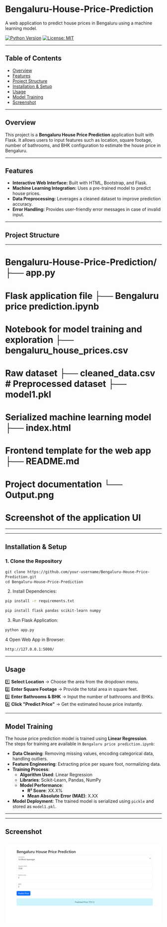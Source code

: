 # Bengaluru-House-Price-Prediction

A web application to predict house prices in Bengaluru using a machine learning model.

[![Python Version](https://img.shields.io/badge/Python-3.7%2B-blue.svg)](https://www.python.org/)
[![License: MIT](https://img.shields.io/badge/License-MIT-yellow.svg)](LICENSE)

---

## Table of Contents

- [Overview](#overview)
- [Features](#features)
- [Project Structure](#project-structure)
- [Installation & Setup](#installation--setup)
- [Usage](#usage)
- [Model Training](#model-training)
- [Screenshot](#screenshot)
---

## Overview

This project is a **Bengaluru House Price Prediction** application built with Flask. It allows users to input features such as location, square footage, number of bathrooms, and BHK configuration to estimate the house price in Bengaluru.

---

## Features

- **Interactive Web Interface:** Built with HTML, Bootstrap, and Flask.
- **Machine Learning Integration:** Uses a pre-trained model to predict house prices.
- **Data Preprocessing:** Leverages a cleaned dataset to improve prediction accuracy.
- **Error Handling:** Provides user-friendly error messages in case of invalid input.

---

## Project Structure
---
# Bengaluru-House-Price-Prediction/ ├── app.py 
# Flask application file ├── Bengaluru price prediction.ipynb 
# Notebook for model training and exploration ├── bengaluru_house_prices.csv 
# Raw dataset ├── cleaned_data.csv # Preprocessed dataset ├── model1.pkl 
# Serialized machine learning model ├── index.html 
# Frontend template for the web app ├── README.md 
# Project documentation └── Output.png 
# Screenshot of the application UI
---

---

## Installation & Setup

### 1. Clone the Repository

```
git clone https://github.com/your-username/Bengaluru-House-Price-Prediction.git
cd Bengaluru-House-Price-Prediction
```
2. Install Dependencies:
```bash
pip install -r requirements.txt
```
```bash
pip install flask pandas scikit-learn numpy
```
3. Run Flask Application:
```bash
python app.py
```
4 Open Web App in Browser:
```bash
http://127.0.0.1:5000/
```


---

## Usage

1️⃣ **Select Location** → Choose the area from the dropdown menu.  
2️⃣ **Enter Square Footage** → Provide the total area in square feet.  
3️⃣ **Enter Bathrooms & BHK** → Input the number of bathrooms and BHKs.  
4️⃣ **Click "Predict Price"** → Get the estimated house price instantly.

---

## Model Training

The house price prediction model is trained using **Linear Regression**.  
The steps for training are available in `Bengaluru price prediction.ipynb`:

- **Data Cleaning**: Removing missing values, encoding categorical data, handling outliers.
- **Feature Engineering**: Extracting price per square foot, normalizing data.
- **Training Process**:
  - **Algorithm Used**: Linear Regression
  - **Libraries**: Scikit-Learn, Pandas, NumPy
  - **Model Performance**: 
    - **R² Score**: XX.X%
    - **Mean Absolute Error (MAE)**: X.XX
- **Model Deployment**: The trained model is serialized using `pickle` and stored as `model1.pkl`.

---

---
## Screenshot
![App Screenshot](Output.png)
---
